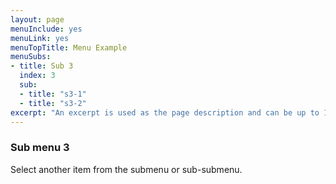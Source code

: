 ```yaml
---
layout: page
menuInclude: yes
menuLink: yes
menuTopTitle: Menu Example
menuSubs:
- title: Sub 3
  index: 3
  sub:
  - title: "s3-1"
  - title: "s3-2"
excerpt: "An excerpt is used as the page description and can be up to 160 characters long..."
---
```

### Sub menu 3

Select another item from the submenu or sub-submenu.